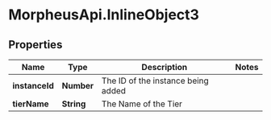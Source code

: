 # MorpheusApi.InlineObject3

## Properties

Name | Type | Description | Notes
------------ | ------------- | ------------- | -------------
**instanceId** | **Number** | The ID of the instance being added | 
**tierName** | **String** | The Name of the Tier | 



